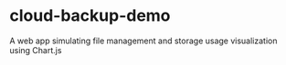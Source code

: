 # cloud-backup-demo
A web app simulating file management and storage usage visualization using Chart.js
